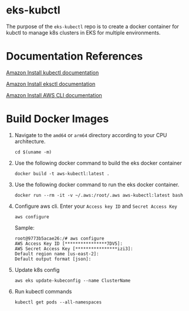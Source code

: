 # eks-kubctl
The purpose of the `eks-kubectl` repo is to create a docker container for kubctl to manage k8s clusters in EKS for multiple environments.

# Documentation References
[Amazon Install kubectl documentation](https://docs.aws.amazon.com/eks/latest/userguide/install-kubectl.html)

[Amazon Install eksctl documentation](https://docs.aws.amazon.com/eks/latest/userguide/eksctl.html)

[Amazon Install AWS CLI documentation](https://docs.aws.amazon.com/cli/latest/userguide/getting-started-install.html)

# Build Docker Images
1.  Navigate to the `amd64` or `arm64` directory according to your CPU architecture.
    ```
    cd $(uname -m)
    ```
2.  Use the following docker command to build the eks docker container
    ```
    docker build -t aws-kubectl:latest .
    ```
3.  Use the following docker command to run the eks docker container.
    ```
    docker run --rm -it -v ~/.aws:/root/.aws aws-kubectl:latest bash
    ```
4. Configure aws cli. Enter your `Access key ID` and `Secret Access Key`
    ```
    aws configure
    ```
    Sample:
    ```
    root@9773b5acae26:/# aws configure
    AWS Access Key ID [****************7DV5]: 
    AWS Secret Access Key [****************izi3]: 
    Default region name [us-east-2]: 
    Default output format [json]: 
    ```
5. Update k8s config
    ```
    aws eks update-kubeconfig --name ClusterName
    ```
6. Run kubectl commands
   ```
   kubectl get pods --all-namespaces